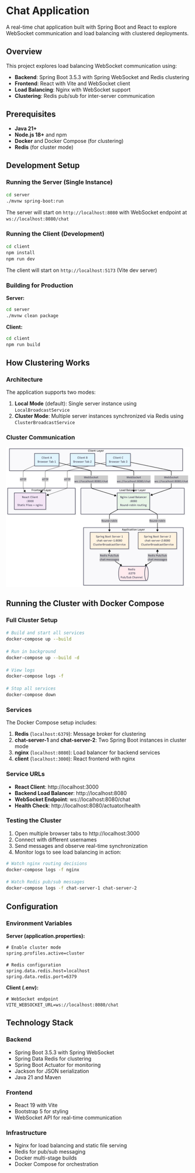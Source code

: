 # Chat Application

A real-time chat application built with Spring Boot and React to explore WebSocket communication and load balancing with clustered deployments.

## Overview

This project explores load balancing WebSocket communication using:

-   **Backend**: Spring Boot 3.5.3 with Spring WebSocket and Redis clustering
-   **Frontend**: React with Vite and WebSocket client
-   **Load Balancing**: Nginx with WebSocket support
-   **Clustering**: Redis pub/sub for inter-server communication

## Prerequisites

-   **Java 21+**
-   **Node.js 18+** and npm
-   **Docker** and Docker Compose (for clustering)
-   **Redis** (for cluster mode)

## Development Setup

### Running the Server (Single Instance)

```bash
cd server
./mvnw spring-boot:run
```

The server will start on `http://localhost:8080` with WebSocket endpoint at `ws://localhost:8080/chat`

### Running the Client (Development)

```bash
cd client
npm install
npm run dev
```

The client will start on `http://localhost:5173` (Vite dev server)

### Building for Production

**Server:**

```bash
cd server
./mvnw clean package
```

**Client:**

```bash
cd client
npm run build
```

## How Clustering Works

### Architecture

The application supports two modes:

1. **Local Mode** (default): Single server instance using `LocalBroadcastService`
2. **Cluster Mode**: Multiple server instances synchronized via Redis using `ClusterBroadcastService`

### Cluster Communication

![architecture diagram](images/arch.png)

## Running the Cluster with Docker Compose

### Full Cluster Setup

```bash
# Build and start all services
docker-compose up --build

# Run in background
docker-compose up --build -d

# View logs
docker-compose logs -f

# Stop all services
docker-compose down
```

### Services

The Docker Compose setup includes:

1. **Redis** (`localhost:6379`): Message broker for clustering
2. **chat-server-1** and **chat-server-2**: Two Spring Boot instances in cluster mode
3. **nginx** (`localhost:8080`): Load balancer for backend services
4. **client** (`localhost:3000`): React frontend with nginx

### Service URLs

-   **React Client**: http://localhost:3000
-   **Backend Load Balancer**: http://localhost:8080
-   **WebSocket Endpoint**: ws://localhost:8080/chat
-   **Health Check**: http://localhost:8080/actuator/health

### Testing the Cluster

1. Open multiple browser tabs to http://localhost:3000
2. Connect with different usernames
3. Send messages and observe real-time synchronization
4. Monitor logs to see load balancing in action:

```bash
# Watch nginx routing decisions
docker-compose logs -f nginx

# Watch Redis pub/sub messages
docker-compose logs -f chat-server-1 chat-server-2
```

## Configuration

### Environment Variables

**Server (application.properties):**

```properties
# Enable cluster mode
spring.profiles.active=cluster

# Redis configuration
spring.data.redis.host=localhost
spring.data.redis.port=6379
```

**Client (.env):**

```properties
# WebSocket endpoint
VITE_WEBSOCKET_URL=ws://localhost:8080/chat
```

## Technology Stack

### Backend

-   Spring Boot 3.5.3 with Spring WebSocket
-   Spring Data Redis for clustering
-   Spring Boot Actuator for monitoring
-   Jackson for JSON serialization
-   Java 21 and Maven

### Frontend

-   React 19 with Vite
-   Bootstrap 5 for styling
-   WebSocket API for real-time communication

### Infrastructure

-   Nginx for load balancing and static file serving
-   Redis for pub/sub messaging
-   Docker multi-stage builds
-   Docker Compose for orchestration
